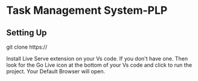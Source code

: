 # Task Management System-PLP
## Setting Up
git clone https:// 

Install Live Serve extension on your Vs code. If you don't have one. Then look for the Go Live icon at the bottom of your Vs code and click to run the project. Your Default Browser will open.